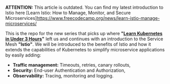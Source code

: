 
**ATTENTION:** This article is outdated. You can find my latest introduction to Istio here [Learn Istio: How to Manage, Monitor, and Secure Microservices]https://www.freecodecamp.org/news/learn-istio-manage-microservices/


This is the repo for the new series that picks up where **"[Learn Kubernetes in Under 3 Hours](https://medium.freecodecamp.org/learn-kubernetes-in-under-3-hours-a-detailed-guide-to-orchestrating-containers-114ff420e882)"** left us and continues with an introduction to the Service Mesh **"Istio"**. We will be introduced to the benefits of Istio and how it extends the capabilities of Kubernetes to simplify microservice applications by easily adding:

-	**Traffic management:** Timeouts, retries, canary rollouts, 
-	**Security:** End-user Authentication and Authorization,
-	**Observability:** Tracing, monitoring and logging.
